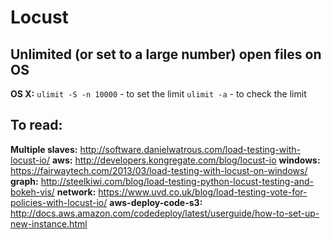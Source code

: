 # Locust

## Unlimited (or set to a large number) open files on OS

__OS X:__
`ulimit -S -n 10000`  - to set the limit
`ulimit -a` - to check the limit

## To read:
__Multiple slaves:__ http://software.danielwatrous.com/load-testing-with-locust-io/
__aws:__ http://developers.kongregate.com/blog/locust-io
__windows:__ https://fairwaytech.com/2013/03/load-testing-with-locust-on-windows/
__graph:__ http://steelkiwi.com/blog/load-testing-python-locust-testing-and-bokeh-vis/
__network:__ https://www.uvd.co.uk/blog/load-testing-vote-for-policies-with-locust-io/
__aws-deploy-code-s3:__ http://docs.aws.amazon.com/codedeploy/latest/userguide/how-to-set-up-new-instance.html